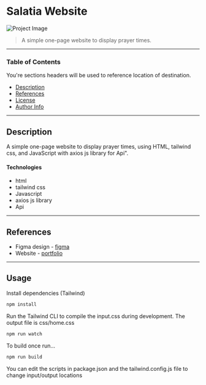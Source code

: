 # Salatia Website

![Project Image](https://blogger.googleusercontent.com/img/b/R29vZ2xl/AVvXsEh_OXDlx3ZmQE1Xu_cuk31okG3PLj1-iroyEU-Upzx3YPOaSkux8dNvLDgmBsAmSgKL7adaQS4ZCe2JFqpAp8F0sV15YS-yRm54Jf95ftZxG8R5Knlmp2u3aiSEK9wxS1L6LhIBq7-fKpQoXzj99rbX2LYMYl7HhvKBeq6lRg03cg3i8rTonAKB1dwX/s16000/Slice%205.png)

> A simple one-page website to display prayer times.

---

### Table of Contents

You're sections headers will be used to reference location of destination.

- [Description](#description)
- [References](#references)
- [License](#Usage)
- [Author Info](#author-info)

---

## Description

A simple one-page website to display prayer times, using HTML, tailwind css, and JavaScript with axios js library for Api".

#### Technologies

- html
- tailwind css
- Javascript
- axios js library
- Api

---

## References

- Figma design - [figma]()
- Website - [portfolio](https://club5.space/salatia/)

---

## Usage

Install dependencies (Tailwind)

```sh
npm install
```

Run the Tailwind CLI to compile the input.css during development. The output file is css/home.css

```sh
npm run watch
```

To build once run...

```sh
npm run build
```

You can edit the scripts in package.json and the tailwind.config.js file to change input/output locations
